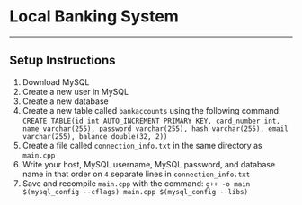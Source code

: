 # Local Banking System
---
## Setup Instructions

1. Download MySQL
2. Create a new user in MySQL
3. Create a new database
4. Create a new table called `bankaccounts` using the following command: `CREATE TABLE(id int AUTO_INCREMENT PRIMARY KEY, card_number int, name varchar(255), password varchar(255), hash varchar(255), email varchar(255), balance double(32, 2))`
5. Create a file called `connection_info.txt` in the same directory as `main.cpp`
6. Write your host, MySQL username, MySQL password, and database name in that order on `4` separate lines in `connection_info.txt`
7. Save and recompile `main.cpp` with the command: `g++ -o main $(mysql_config --cflags) main.cpp $(mysql_config --libs)`
